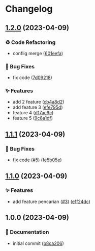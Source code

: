 # Changelog

## [1.2.0](https://github.com/n2ng-dev/trunk_base/compare/v1.1.1...v1.2.0) (2023-04-09)


### ♻️ Code Refactoring

* conflig merge ([601eefa](https://github.com/n2ng-dev/trunk_base/commit/601eefa77e6199f8cbebf0c91f2634323f1dfd17))


### 🐛 Bug Fixes

* fix code ([7d09218](https://github.com/n2ng-dev/trunk_base/commit/7d09218a3cbb1939ba844c419addfc35f34fa71f))


### ✨ Features

* add 2 feature ([cb4a8d2](https://github.com/n2ng-dev/trunk_base/commit/cb4a8d2c2c0046862dd4ec1507da4ad8b1b4505f))
* add feature 3 ([efe795d](https://github.com/n2ng-dev/trunk_base/commit/efe795d2814470dd65399d5dcc4966a493acbae3))
* feature 4 ([d17ac9c](https://github.com/n2ng-dev/trunk_base/commit/d17ac9c0a644effafc0cae14de2b0bbe4d8838d4))
* feature 5 ([9c8a1df](https://github.com/n2ng-dev/trunk_base/commit/9c8a1df2b53074a252fb2dc9b8166acaacb4ac73))

## [1.1.1](https://github.com/n2ng-dev/trunk_base/compare/v1.1.0...v1.1.1) (2023-04-09)


### 🐛 Bug Fixes

* fix code ([#5](https://github.com/n2ng-dev/trunk_base/issues/5)) ([fe5b05e](https://github.com/n2ng-dev/trunk_base/commit/fe5b05e59ebece52092b51d216cd085353f893a3))

## [1.1.0](https://github.com/n2ng-dev/trunk_base/compare/v1.0.0...v1.1.0) (2023-04-09)


### ✨ Features

* add feature pencarian ([#3](https://github.com/n2ng-dev/trunk_base/issues/3)) ([e1f24dc](https://github.com/n2ng-dev/trunk_base/commit/e1f24dc321b54b52d312a8e0bbc8b65733bff1d9))

## 1.0.0 (2023-04-09)


### 📝 Documentation

* initial commit ([b8ca206](https://github.com/n2ng-dev/trunk_base/commit/b8ca206b234be1abcaf914d7f4831cc2c3443940))
